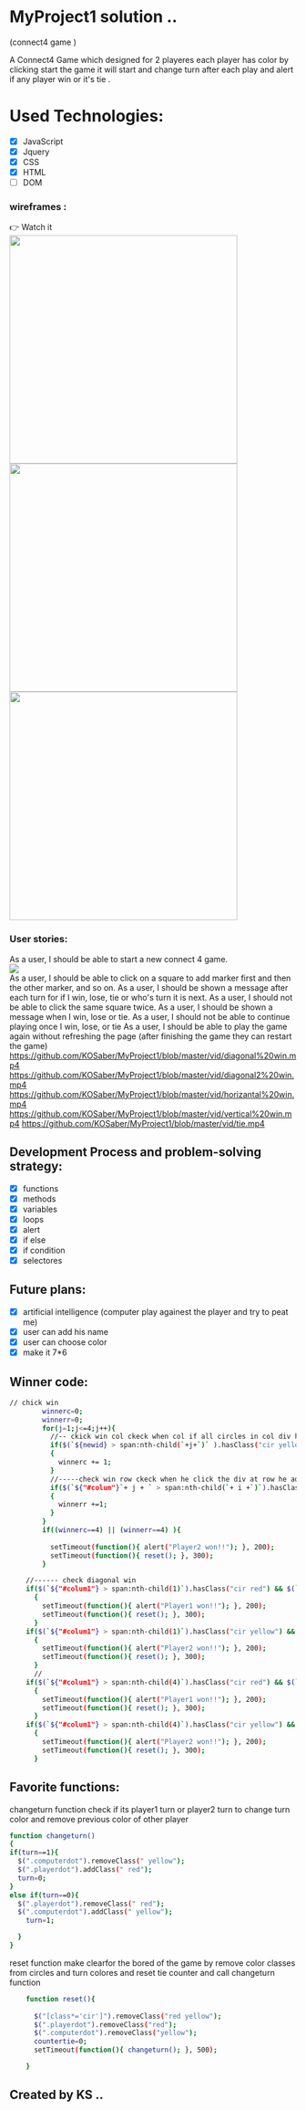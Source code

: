 # MyProject1 solution ..
(connect4 game )

A Connect4 Game which designed for 2 playeres each player has color by clicking start the game it will start and change turn after each play and alert if any player win or it's tie .

# Used Technologies:
- [x] JavaScript
- [x] Jquery
- [x] CSS
- [x] HTML
- [ ] DOM

### wireframes :
👉 Watch it 
<br>
<img src="https://github.com/KOSaber/MyProject1/blob/master/img/connect4.jpg" width="400" height="400">
<br>
<img src="https://github.com/KOSaber/MyProject1/blob/master/img/wireframe.jpg" width="400" height="400">
<br>
<img src="https://github.com/KOSaber/MyProject1/blob/master/img/wireframe2.jpg" width="400" height="400">
<br>

### User stories:
As a user, I should be able to start a new connect 4 game.
<br>
<img src="https://github.com/KOSaber/MyProject1/blob/master/img/start.jpg">
<br>
As a user, I should be able to click on a square to add marker first and then the other marker, and so on.
As a user, I should be shown a message after each turn for if I win, lose, tie or who's turn it is next.
As a user, I should not be able to click the same square twice.
As a user, I should be shown a message when I win, lose or tie.
As a user, I should not be able to continue playing once I win, lose, or tie
As a user, I should be able to play the game again without refreshing the page (after finishing the game they can restart the game)
https://github.com/KOSaber/MyProject1/blob/master/vid/diagonal%20win.mp4
https://github.com/KOSaber/MyProject1/blob/master/vid/diagonal2%20win.mp4
https://github.com/KOSaber/MyProject1/blob/master/vid/horizantal%20win.mp4
https://github.com/KOSaber/MyProject1/blob/master/vid/vertical%20win.mp4
https://github.com/KOSaber/MyProject1/blob/master/vid/tie.mp4


## Development Process and problem-solving strategy:

- [x]  functions
- [x]  methods
- [x]  variables
- [x]  loops
- [x]  alert
- [x]  if else
- [x]  if condition
- [x]  selectores

## Future plans:
- [x]  artificial intelligence (computer play againest the player and try to peat me)
- [x]  user can add his name 
- [x]  user can choose color
- [x]  make it 7*6

## Winner code:
```sh
// chick win
        winnerc=0;
        winnerr=0;
        for(j=1;j<=4;j++){
          //-- ckick win col ckeck when col if all circles in col div has same color he win 
          if($(`${newid} > span:nth-child(`+j+`)` ).hasClass("cir yellow"))
          {
            winnerc += 1;
          }
          //-----check win row ckeck when he click the div at row he add at it if all circles at same livel in other colums have same color 
          if($(`${"#colum"}`+ j + ` > span:nth-child(`+ i +`)`).hasClass("cir yellow"))
          {
            winnerr +=1;
          }
        }
        if((winnerc==4) || (winnerr==4) ){
          
          setTimeout(function(){ alert("Player2 won!!"); }, 200);
          setTimeout(function(){ reset(); }, 300);
        }
```
```sh
    //------ check diagonal win 
    if($(`${"#colum1"} > span:nth-child(1)`).hasClass("cir red") && $(`${"#colum2"} > span:nth-child(2)`).hasClass("cir red") && $(`${"#colum3"} > span:nth-child(3)`).hasClass("cir red") && $(`${"#colum4"} > span:nth-child(4)`).hasClass("cir red"))
      {
        setTimeout(function(){ alert("Player1 won!!"); }, 200);
        setTimeout(function(){ reset(); }, 300);
      }
    if($(`${"#colum1"} > span:nth-child(1)`).hasClass("cir yellow") && $(`${"#colum2"} > span:nth-child(2)`).hasClass("cir yellow") && $(`${"#colum3"} > span:nth-child(3)`).hasClass("cir yellow") && $(`${"#colum4"} > span:nth-child(4)`).hasClass("cir yellow"))
      {
        setTimeout(function(){ alert("Player2 won!!"); }, 200);
        setTimeout(function(){ reset(); }, 300);
      }
      //
    if($(`${"#colum1"} > span:nth-child(4)`).hasClass("cir red") && $(`${"#colum2"} > span:nth-child(3)`).hasClass("cir red") && $(`${"#colum3"} > span:nth-child(2)`).hasClass("cir red") && $(`${"#colum4"} > span:nth-child(1)`).hasClass("cir red"))
      {
        setTimeout(function(){ alert("Player1 won!!"); }, 200);
        setTimeout(function(){ reset(); }, 300);
      }
    if($(`${"#colum1"} > span:nth-child(4)`).hasClass("cir yellow") && $(`${"#colum2"} > span:nth-child(3)`).hasClass("cir yellow") && $(`${"#colum3"} > span:nth-child(2)`).hasClass("cir yellow") && $(`${"#colum4"} > span:nth-child(1)`).hasClass("cir yellow"))
      {
        setTimeout(function(){ alert("Player2 won!!"); }, 200);
        setTimeout(function(){ reset(); }, 300);
      }
```

## Favorite functions:
changeturn function check if its player1 turn or player2 turn to change turn color and remove previous color of other player
```sh
function changeturn()
{
if(turn==1){
  $(".computerdot").removeClass(" yellow");
  $(".playerdot").addClass(" red");
  turn=0;
}
else if(turn==0){
  $(".playerdot").removeClass(" red");
  $(".computerdot").addClass(" yellow");
    turn=1;

  }
}
```
reset function make clearfor the bored of the game by remove color classes from circles and turn colores and reset tie counter and call changeturn function 
```sh
    function reset(){
  
      $("[class*='cir']").removeClass("red yellow");
      $(".playerdot").removeClass("red");
      $(".computerdot").removeClass("yellow");
      countertie=0;
      setTimeout(function(){ changeturn(); }, 500);

    }
```
## Created by KS ..

